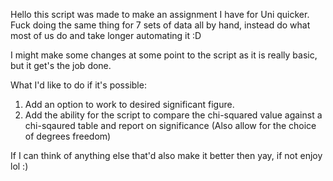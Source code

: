Hello this script was made to make an assignment I have for Uni quicker.
Fuck doing the same thing for 7 sets of data all by hand, instead do what most of us do and take longer automating it :D

I might make some changes at some point to the script as it is really basic, but it get's the job done.

What I'd like to do if it's possible:

1) Add an option to work to desired significant figure.
2) Add the ability for the script to compare the chi-squared value against a chi-sqaured table and report on significance
   (Also allow for the choice of degrees freedom)


If I can think of anything else that'd also make it better then yay, if not enjoy lol :)
